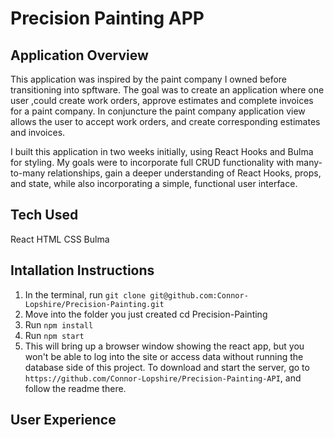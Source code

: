 # Precision Painting APP
## Application Overview
This application was inspired by the paint company I owned before transitioning into spftware. The goal was to create an application where one user ,could create work orders, approve estimates and complete invoices for a paint company. In conjuncture the paint company application view allows the user to accept work orders, and create corresponding estimates and invoices. 

I built this application in two weeks initially, using React Hooks and Bulma for styling. My goals were to incorporate full CRUD functionality with many-to-many relationships, gain a deeper understanding of React Hooks, props, and state, while also incorporating a simple, functional user interface.


## Tech Used
React HTML CSS Bulma

## Intallation Instructions

1. In the terminal, run `git clone git@github.com:Connor-Lopshire/Precision-Painting.git`
2. Move into the folder you just created cd Precision-Painting
3. Run `npm install`
4. Run `npm start`
5. This will bring up a browser window showing the react app, but you won't be able to log into the site or access data without running the database side of this project. To download and start the server, go to `https://github.com/Connor-Lopshire/Precision-Painting-API`, and follow the readme there.

## User Experience


